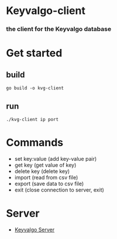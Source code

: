 # Keyvalgo-client
### the client for the Keyvalgo database

# Get started

## build
`go build -o kvg-client`

## run
`./kvg-client ip port`

# Commands
- set key:value (add key-value pair)
- get key (get value of key)
- delete key (delete key)
- import (read from csv file)
- export (save data to csv file)
- exit (close connection to server, exit)


# Server
- [Keyvalgo Server](https://github.com/jaromaster/keyvalgo)